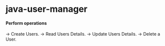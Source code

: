 # java-user-manager

#### Perform operations
-> Create Users.
-> Read Users Details.
-> Update Users Details.
-> Delete a User.

